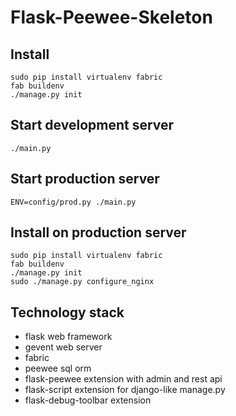 Flask-Peewee-Skeleton
=====================

Install
-------
    sudo pip install virtualenv fabric
    fab buildenv
    ./manage.py init


Start development server
------------------------
    ./main.py


Start production server
-----------------------
    ENV=config/prod.py ./main.py


Install on production server
----------------------------
    sudo pip install virtualenv fabric
    fab buildenv
    ./manage.py init
    sudo ./manage.py configure_nginx



Technology stack
----------------
- flask web framework
- gevent web server
- fabric
- peewee sql orm
- flask-peewee extension with admin and rest api
- flask-script extension for django-like manage.py
- flask-debug-toolbar extension
